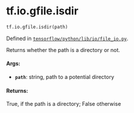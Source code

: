 <div itemscope itemtype="http://developers.google.com/ReferenceObject">
<meta itemprop="name" content="tf.io.gfile.isdir" />
<meta itemprop="path" content="Stable" />
</div>

# tf.io.gfile.isdir

``` python
tf.io.gfile.isdir(path)
```



Defined in [`tensorflow/python/lib/io/file_io.py`](/code/stable/tensorflow/python/lib/io/file_io.py).

Returns whether the path is a directory or not.

#### Args:

* <b>`path`</b>: string, path to a potential directory


#### Returns:

True, if the path is a directory; False otherwise